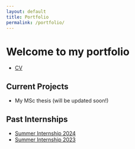```yaml
---
layout: default
title: Portfolio
permalink: /portfolio/
---
```


# Welcome to my portfolio

* [CV](/assets/academic/curriculum_vitae.pdf)

## Current Projects
* My MSc thesis (will be updated soon!)

## Past Internships
* [Summer Internship 2024](/assets/academic/summer_internship_report_c_l_srinivas_2024_signed_with_ack.pdf)
* [Summer Internship 2023](/assets/academic/summer_internship_report.pdf)

